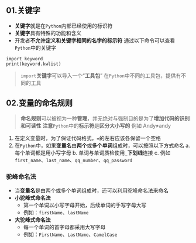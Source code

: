 ## 01.关键字
- **关键字**就是在`Python`内部已经使用的标识符
- **关键字**具有特殊的功能和含义
- 开发者**不允许定义和关键字相同的名字的标示符**
通过以下命令可以查看`Python`中的关键字
```
import keyword
print(keyword.kwlist)
```
> `import`**关键字**可以导入一个“**工具包**”
> 在`Python`中不同的工具包，提供有不同的工具
## 02.变量的命名规则
> **命名规则**可以被视为一种**管理**，并无绝对与强制目的是为了**增加代码的识别和可读性**
**注意**`Python`中的**标示符**是**区分大小写的**
> 例如 Andy≠andy
1. 在定义变量时，为了保证代码格式，`=`的左右应该各保留一个空格
2. 在`Python`中，如果**变量名**由**两个**或**多个单词**组成时，可以按照以下方式命名
	a. 每个单词都是用小写字母
	b. 单词与单词质检使用`_`**下划线**连接
	c. 例如`first_name`、`last_name`、`qq_number`、`qq_password`
### 驼峰命名法
- 当**变量名**是由两个或多个单词组成时，还可以利用驼峰命名法来命名
- **小驼峰式命名法**
	- 第一个单词以小写字母开始，后续单词的手写字母大写
	- 例如：`firstName`、`lastName`
- **大驼峰式命名法**
	- 每一个单词的首字母都采用大写字母
	- 例如：`FirstName`、`LastName`、`CamelCase`

